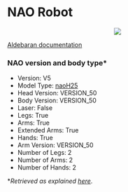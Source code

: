 # NAO Robot

<p align="center"> <img src="https://github.com/Adorno-Lab/Nao-robot/assets/50972618/2fec55e3-66b6-457a-9708-8e509eaf6c3d"> </p>

[Aldebaran documentation](http://doc.aldebaran.com/2-1/home_nao.html)

### NAO version and body type*

- Version: V5
- Model Type: [naoH25](http://doc.aldebaran.com/2-1/family/nao_h25/index_h25.html)
- Head Version: VERSION_50
- Body Version: VERSION_50
- Laser: False
- Legs: True
- Arms: True
- Extended Arms: True
- Hands: True
- Arm Version: VERSION_50
- Number of Legs: 2
- Number of Arms: 2
- Number of Hands: 2

*_Retrieved as explained [here](http://doc.aldebaran.com/2-1/family/body_type.html)_.

